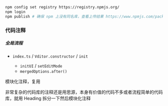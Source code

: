 ```bash
npm config set registry https://registry.npmjs.org/
npm login
npm publish # 确保 npm 上没有同名库，查看上传结果 https://www.npmjs.com/packa
```

### 代码注释

##### 全局流程

- `index.ts` / `Vditor.constructor` / `init`

  - `initUI` / `setEditMode`
  - `mergedOptions.after()`

模块化注释，复用

非常复杂的代码库的注释还是用思源，本身有价值的代码不多或者流程简单的代码库，就用 Heading 拆分一下然后模块化注释
